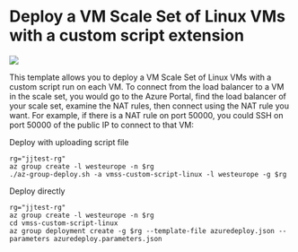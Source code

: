 # Deploy a VM Scale Set of Linux VMs with a custom script extension

<a href="https://portal.azure.com/#create/Microsoft.Template/uri/https%3A%2F%2Fraw.githubusercontent.com%2Fjjindrich%2Fazure-templates%2Fmaster%2Fvmss-custom-script-linux%2Fazuredeploy.json" target="_blank">
    <img src="http://azuredeploy.net/deploybutton.png"/>
</a>

This template allows you to deploy a VM Scale Set of Linux VMs with a custom script run on each VM. To connect from the load balancer to a VM in the scale set, you would go to the Azure Portal, find the load balancer of your scale set, examine the NAT rules, then connect using the NAT rule you want. For example, if there is a NAT rule on port 50000, you could SSH on port 50000 of the public IP to connect to that VM:

Deploy with uploading script file

```
rg="jjtest-rg"
az group create -l westeurope -n $rg
./az-group-deploy.sh -a vmss-custom-script-linux -l westeurope -g $rg
```

Deploy directly

```
rg="jjtest-rg"
az group create -l westeurope -n $rg
cd vmss-custom-script-linux 
az group deployment create -g $rg --template-file azuredeploy.json --parameters azuredeploy.parameters.json
```